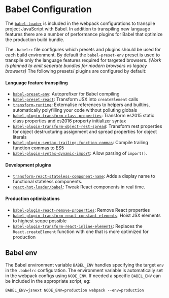 # Babel Configuration
The [`babel-loader`][babel-loader] is included in the webpack configurations to
transpile project JavaScript with Babel. In addition to transpiling new language
features there are a number of performance plugins for Babel that optimize the
production build bundle.

The `.babelrc` file configures which presets and plugins should be used for each
build environment. By default the `babel-preset-env` preset is used to transpile
only the language features required for targeted browsers. _(Work is planned to emit
seperate bundles for modern browsers vs legacy browsers)_ The following presets/
plugins are configured by default:

#### Language feature transpiling
- [`babel-preset-env`][preset-env]: Autoprefixer for Babel compiling
- [`babel-preset-react`][preset-react]: Transform JSX into `createElement` calls
- [`transform-runtime`][runtime]: Externalise references to helpers and builtins,
  automatically polyfilling your code without polluting globals
- [`babel-plugin-transform-class-properties`][class-properties]: Transform es2015
  static class properties and es2016 property initializer syntax
- [`babel-plugin-transform-object-rest-spread`][object-spread]: Transform rest
  properties for object destructuring assignment and spread properties for object
  literals
- [`babel-plugin-syntax-trailing-function-commas`][trailing-commas]: Compile
  trailing function commas to ES5
- [`babel-plugin-syntax-dynamic-import`][dynamic-import]: Allow parsing of
  `import()`.

#### Development plugins
- [`transform-react-stateless-component-name`][component-name]: Adds a display name
  to functional stateless components.
- [`react-hot-loader/babel`][hot-loader]: Tweak React components in real time.

#### Production optimizations
- [`babel-plugin-react-remove-properties`][remove-properties]: Remove React
  properties
- [`babel-plugin-transform-react-constant-elements`][constant-elems]: Hoist JSX
  elements to highest scope possible
- [`babel-plugin-transform-react-inline-elements`][inline-elems]: Replaces the
  `React.createElement` function with one that is more optimized for production

## Babel env
The Babel environment variable `BABEL_ENV` handles specifying the target `env` in
the `.babelrc` configuration. The environment variable is automatically set in the
webpack configs using `NODE_ENV`. If needed a specific `BABEL_ENV` can be included
in the appropriate script, eg:
```shell
BABEL_ENV=jsnext NODE_ENV=production webpack --env=production
```


<!-- Links -->
[babel-loader]: https://github.com/babel/babel-loader
[class-properties]: https://www.npmjs.com/package/babel-plugin-transform-class-properties
[component-name]: https://www.npmjs.com/package/babel-plugin-transform-react-stateless-component-name
[constant-elems]: https://www.npmjs.com/package/babel-plugin-transform-react-constant-elements
[dynamic-import]: https://www.npmjs.com/package/babel-plugin-syntax-dynamic-import
[hot-loader]: https://gaearon.github.io/react-hot-loader/
[inline-elems]: https://www.npmjs.com/package/babel-plugin-transform-react-inline-elements
[object-spread]: https://www.npmjs.com/package/babel-plugin-transform-object-rest-spread
[preset-env]: https://babeljs.io/docs/plugins/preset-env/
[preset-react]: https://babeljs.io/docs/plugins/preset-react/
[remove-properties]: https://www.npmjs.com/package/babel-plugin-react-remove-properties
[remove-props]: https://www.npmjs.com/package/babel-plugin-transform-react-remove-prop-types
[runtime]: https://babeljs.io/docs/plugins/transform-runtime/
[trailing-commas]: https://www.npmjs.com/package/babel-plugin-syntax-trailing-function-commas
